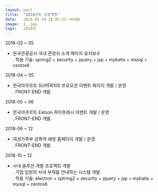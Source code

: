```yaml
---
layout: post
title:  "2018년도 프로젝트"
date:   2018-05-29 18:05:55 +0300
image:  1_.jpg
tags:   2018년
---
```

 2018-03 ~ 05
  - 한국관광공사 국내 관광지 소개 페이지 유지보수  
    . 적용 기술: spring2 + security + jquery + jsp + mybatis + mssql + centos6  
  
 2018-04 ~ 05
  - 한국야쿠르트 SUPER100 프로모션 이벤트 페이지 개발 / 운영  
    . FRONT-END 개발.  
  
 2018-05 ~ 06
  - 한국야쿠르트 Eatson 하이프레시 이벤트 개발 / 운영  
    . FRONT-END 개발.  
  
 2018-06 ~ 12
  - 여성가족부 성폭력 예방 홈페이지 개발 / 운영  
    . FRONT-END 개발.  
  
 2018-10 ~ 12
  - 사내 솔루션 개발 프로젝트 개발  
    . 기업 임원의 사내 부재를 안내하는 시스템 개발.  
    . 적용 기술: electron + sptring2 + security + jquery + jsp + mybatis + mysql + centos6  
      
      
